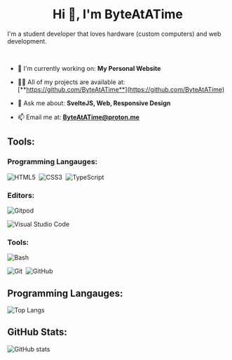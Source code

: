 <h1 align="center">Hi 👋, I'm ByteAtATime</h1>
I'm a student developer that loves hardware (custom computers) and web development.

&nbsp;

- 🔭 I'm currently working on: **My Personal Website**

- 👨‍💻 All of my projects are available at: [**https://github.com/ByteAtATime**](https://github.com/ByteAtATime)

- 💬 Ask me about: **SvelteJS, Web, Responsive Design**

- 📫 Email me at: **ByteAtATime@proton.me**

## Tools:
### Programming Langauges:
![HTML5](https://img.shields.io/badge/html5-%23E34F26.svg?style=for-the-badge&logo=html5&logoColor=white)&nbsp;
![CSS3](https://img.shields.io/badge/css3-%231572B6.svg?style=for-the-badge&logo=css3&logoColor=white)&nbsp;
![TypeScript](https://img.shields.io/badge/typescript-%23007ACC.svg?style=for-the-badge&logo=typescript&logoColor=white)

### Editors:
![Gitpod](https://img.shields.io/badge/gitpod-f06611.svg?style=for-the-badge&logo=gitpod&logoColor=white)

![Visual Studio Code](https://img.shields.io/badge/Visual%20Studio%20Code-0078d7.svg?style=for-the-badge&logo=visual-studio-code&logoColor=white)

### Tools:
![Bash](https://img.shields.io/badge/Bash-%23121011.svg?style=for-the-badge&logo=gnu-bash&logoColor=white)

![Git](https://img.shields.io/badge/git-%23F05033.svg?style=for-the-badge&logo=git&logoColor=white)&nbsp;
![GitHub](https://img.shields.io/badge/github-%23121011.svg?style=for-the-badge&logo=github&logoColor=white)

## Programming Langauges:
![Top Langs](https://github-readme-stats.vercel.app/api/top-langs/?username=CyberGPU&langs_count=5)

## GitHub Stats:
![GitHub stats](https://github-readme-stats.vercel.app/api?username=CyberGPU&show_icons=true&theme=radical)
